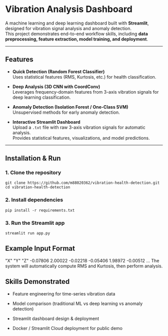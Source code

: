 # Vibration Analysis Dashboard

A machine learning and deep learning dashboard built with **Streamlit**, designed for vibration signal analysis and anomaly detection.  
This project demonstrates end-to-end workflow skills, including **data preprocessing, feature extraction, model training, and deployment**.

---

## Features

- **Quick Detection (Random Forest Classifier)**  
  Uses statistical features (RMS, Kurtosis, etc.) for health classification.

- **Deep Analysis (3D CNN with CoordConv)**  
  Leverages frequency-domain features from 3-axis vibration signals for deep learning classification.

- **Anomaly Detection (Isolation Forest / One-Class SVM)**  
  Unsupervised methods for early anomaly detection.

- **Interactive Streamlit Dashboard**  
  Upload a `.txt` file with raw 3-axis vibration signals for automatic analysis.  
  Provides statistical features, visualizations, and model predictions.


---

## Installation & Run

### 1. Clone the repository
```{bash}
git clone https://github.com/m88020362/vibration-health-detection.git
cd vibration-health-detection
```

### 2. Install dependencies
```{bash}
pip install -r requirements.txt
```

### 3. Run the Streamlit app
```{bash}
streamlit run app.py
```

## Example Input Format
"X"       "Y"       "Z"
-0.07806   2.00022  -0.02218
-0.05406   1.98972  -0.00512
...
The system will automatically compute RMS and Kurtosis, then perform analysis.

## Skills Demonstrated

- Feature engineering for time-series vibration data

- Model comparison (traditional ML vs deep learning vs anomaly detection)

- Streamlit dashboard design & deployment

- Docker / Streamlit Cloud deployment for public demo

